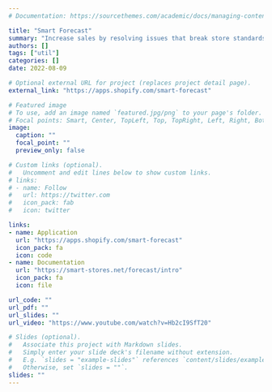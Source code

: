 ```yaml
---
# Documentation: https://sourcethemes.com/academic/docs/managing-content/

title: "Smart Forecast"
summary: "Increase sales by resolving issues that break store standards"
authors: []
tags: ["util"]
categories: []
date: 2022-08-09

# Optional external URL for project (replaces project detail page).
external_link: "https://apps.shopify.com/smart-forecast"

# Featured image
# To use, add an image named `featured.jpg/png` to your page's folder.
# Focal points: Smart, Center, TopLeft, Top, TopRight, Left, Right, BottomLeft, Bottom, BottomRight.
image:
  caption: ""
  focal_point: ""
  preview_only: false

# Custom links (optional).
#   Uncomment and edit lines below to show custom links.
# links:
# - name: Follow
#   url: https://twitter.com
#   icon_pack: fab
#   icon: twitter

links:
- name: Application
  url: "https://apps.shopify.com/smart-forecast"
  icon_pack: fa
  icon: code
- name: Documentation
  url: "https://smart-stores.net/forecast/intro"
  icon_pack: fa
  icon: file

url_code: ""
url_pdf: ""
url_slides: ""
url_video: "https://www.youtube.com/watch?v=Hb2cI9SfT20"

# Slides (optional).
#   Associate this project with Markdown slides.
#   Simply enter your slide deck's filename without extension.
#   E.g. `slides = "example-slides"` references `content/slides/example-slides.md`.
#   Otherwise, set `slides = ""`.
slides: ""
---
```


